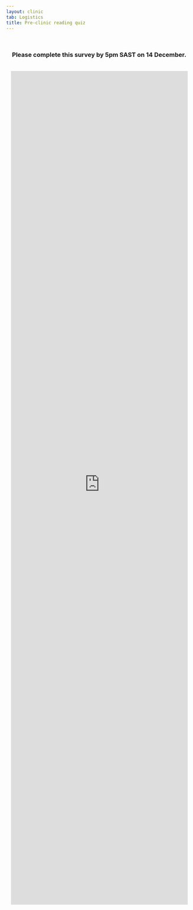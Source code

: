 ```yaml
---
layout: clinic
tab: Logistics
title: Pre-clinic reading quiz
---
```

<div align="center">
<br>
<h3>Please complete this survey by 5pm SAST on 14 December.</h3>
<br>
<iframe src="https://survey.az1.qualtrics.com/jfe/form/SV_2sZaqQtrmiMGQHr" width="95%" height="2250" frameborder="0" marginheight="0" marginwidth="0">Loading...</iframe>
</div>
